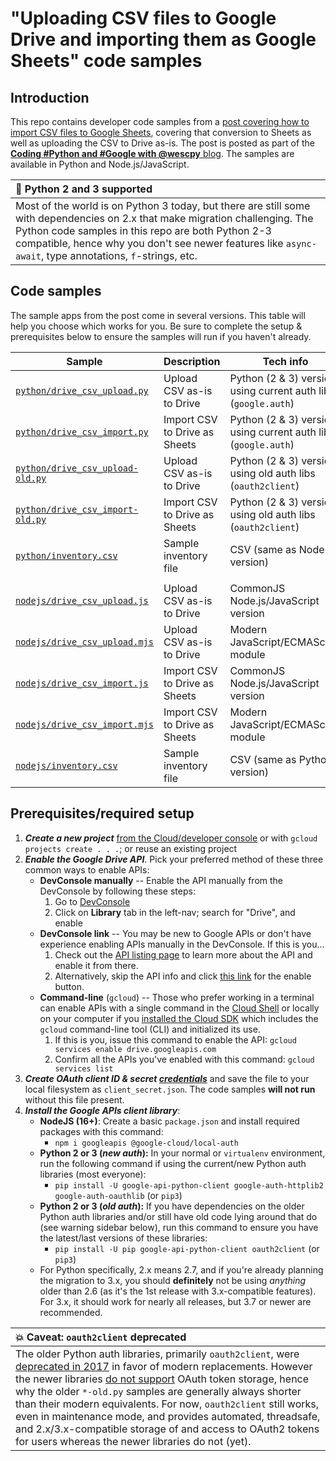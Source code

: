 # "Uploading CSV files to Google Drive and importing them as Google Sheets" code samples

## Introduction
This repo contains developer code samples from a [post covering how to import CSV files to Google Sheets](https://dev.to/wescpy/import-csv-to-google-sheets-without-the-sheets-api-20g1), covering that conversion to Sheets as well as uploading the CSV to Drive as-is. The post is posted as part of the [**Coding #Python and #Google with @wescpy** blog](https://dev.to/wescpy). The samples are available in Python and Node.js/JavaScript.

| :memo: Python 2 and 3 supported |
|:---------------------------|
| Most of the world is on Python 3 today, but there are still some with dependencies on 2.x that make migration challenging. The Python code samples in this repo are both Python 2-3 compatible, hence why you don't see newer features like `async-await`, type annotations, `f`-strings, etc. |


## Code samples

The sample apps from the post come in several versions. This table will help you choose which works for you. Be sure to complete the setup & prerequisites below to ensure the samples will run if you haven't already.

Sample | Description | Tech info
--- | --- | ---
[`python/drive_csv_upload.py`](python/drive_csv_upload.py) | Upload CSV as-is to Drive | Python (2 & 3) version using current auth libs (`google.auth`)
[`python/drive_csv_import.py`](python/drive_csv_import.py) | Import CSV to Drive as Sheets | Python (2 & 3) version using current auth libs (`google.auth`)
[`python/drive_csv_upload-old.py`](python/drive_csv_upload-old.py) | Upload CSV as-is to Drive | Python (2 & 3) version using old auth libs (`oauth2client`)
[`python/drive_csv_import-old.py`](python/drive_csv_import-old.py) | Import CSV to Drive as Sheets | Python (2 & 3) version using old auth libs (`oauth2client`)
[`python/inventory.csv`](python/inventory.csv) | Sample inventory file | CSV (same as Node.js version)
||
[`nodejs/drive_csv_upload.js`](nodejs/drive_csv_upload.js) | Upload CSV as-is to Drive | CommonJS Node.js/JavaScript version
[`nodejs/drive_csv_upload.mjs`](nodejs/drive_csv_upload.mjs) | Upload CSV as-is to Drive | Modern JavaScript/ECMAScript module
[`nodejs/drive_csv_import.js`](nodejs/drive_csv_import.js) | Import CSV to Drive as Sheets | CommonJS Node.js/JavaScript version
[`nodejs/drive_csv_import.mjs`](nodejs/drive_csv_import.mjs) | Import CSV to Drive as Sheets | Modern JavaScript/ECMAScript module
[`nodejs/inventory.csv`](nodejs/inventory.csv) | Sample inventory file | CSV (same as Python version)


## Prerequisites/required setup
1. ***Create a new project*** [from the Cloud/developer console](https://console.cloud.google.com/projectcreate) or with `gcloud projects create . . .`; or reuse an existing project
1. ***Enable the Google Drive API***. Pick your preferred method of these three common ways to enable APIs:
    - **DevConsole manually** -- Enable the API manually from the DevConsole by following these steps:
        1. Go to [DevConsole](http://console.developers.google.com)
        1. Click on **Library** tab in the left-nav; search for "Drive", and enable
    - **DevConsole link** -- You may be new to Google APIs or don't have experience enabling APIs manually in the DevConsole. If this is you...
        1. Check out the [API listing page](https://console.cloud.google.com/apis/library/drive.googleapis.com) to learn more about the API and enable it from there.
        1. Alternatively, skip the API info and click [this link](http://console.developers.google.com/start/api?id=drive) for the enable button.
    - **Command-line** (`gcloud`) -- Those who prefer working in a terminal can enable APIs with a single command in the [Cloud Shell](https://cloud.google.com/shell) or locally on your computer if you [installed the Cloud SDK](https://cloud.google.com/sdk/install) which includes the `gcloud` command-line tool (CLI) and initialized its use.
        1. If this is you, issue this command to enable the API: `gcloud services enable drive.googleapis.com`
        1. Confirm all the APIs you've enabled with this command: `gcloud services list`
1. ***Create OAuth client ID & secret [credentials](https://console.cloud.google.com/apis/credentials)*** and save the file to your local filesystem as `client_secret.json`. The code samples **will not run** without this file present.
1. ***Install the Google APIs client library***:
    - **NodeJS (16+)**:  Create a basic `package.json` and install required packages with this command:
        - `npm i googleapis @google-cloud/local-auth`
    - **Python 2 or 3 (_new auth_):** In your normal or `virtualenv` environment, run the following command if using the current/new Python auth libraries (most everyone):
        - `pip install -U google-api-python-client google-auth-httplib2 google-auth-oauthlib` (or `pip3`)
    - **Python 2 or 3 (_old auth_):** If you have dependencies on the older Python auth libraries and/or still have old code lying around that do (see warning sidebar below), run this command to ensure you have the latest/last versions of these libraries:
        - `pip install -U pip google-api-python-client oauth2client` (or `pip3`)
    - For Python specifically, 2.x means 2.7, and if you're already planning the migration to 3.x, you should **definitely** not be using _anything_ older than 2.6 (as it's the 1st release with 3.x-compatible features). For 3.x, it should work for nearly all releases, but 3.7 or newer are recommended.

| :boom: Caveat: `oauth2client` deprecated |
|:---------------------------|
| The older Python auth libraries, primarily `oauth2client`, were [deprecated in 2017](https://github.com/googleapis/oauth2client/pull/714) in favor of modern replacements. However the newer libraries [do not support](https://google-auth.readthedocs.io/en/latest/oauth2client-deprecation.html#replacement) OAuth token storage, hence why the older `*-old.py` samples are generally always shorter than their modern equivalents. For now, `oauth2client` still works, even in maintenance mode, and provides automated, threadsafe, and 2.x/3.x-compatible storage of and access to OAuth2 tokens for users whereas the newer libraries do not (yet). |
